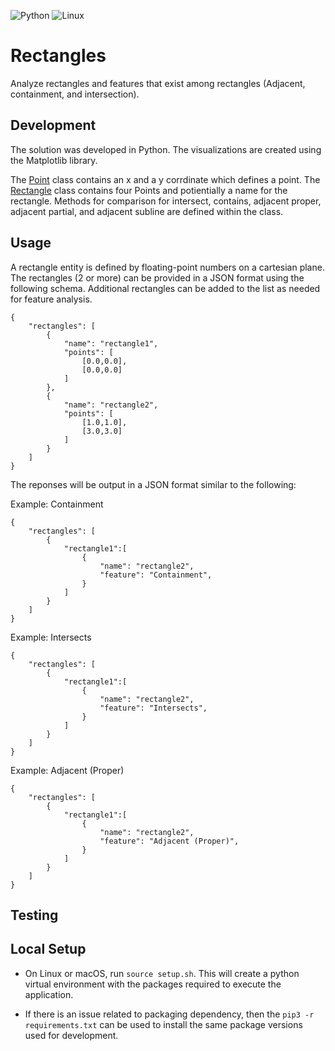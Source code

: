 <p float="left">
   <img alt="Python" src="https://img.shields.io/badge/python-%2314354C.svg?&style=for-the-badge&logo=pythonlogoColor=white"/>
   <img alt="Linux" src="https://img.shields.io/badge/Linux-FCC624?style=for-the-badge&logo=linux&logoColor=black">
</p>

# Rectangles
Analyze rectangles and features that exist among rectangles (Adjacent, containment, and intersection).

## Development

The solution was developed in Python. The visualizations are created using the Matplotlib library. 

The [Point](https://github.com/aryan-goyal/Rectangles/blob/main/point.py) class contains an x and a y corrdinate which defines a point. The [Rectangle](https://github.com/aryan-goyal/Rectangles/blob/main/rectangle.py) class contains four Points and potientially a name for the rectangle. Methods for comparison for intersect, contains, adjacent proper, adjacent partial, and adjacent subline are defined within the class.

## Usage

A rectangle entity is defined by floating-point numbers on a cartesian plane. The rectangles (2 or more) can be provided in a JSON format using the following schema. Additional rectangles can be added to the list as needed for feature analysis.

```
{
    "rectangles": [
        {
            "name": "rectangle1",
            "points": [
                [0.0,0.0],
                [0.0,0.0]
            ]
        },
        {
            "name": "rectangle2",
            "points": [
                [1.0,1.0],
                [3.0,3.0]
            ]   
        }
    ] 
}
```

The reponses will be output in a JSON format similar to the following:

Example: Containment
```
{
    "rectangles": [
        {
            "rectangle1":[
                {
                    "name": "rectangle2",
                    "feature": "Containment",
                }
            ]
        }
    ] 
}
```

Example: Intersects
```
{
    "rectangles": [
        {
            "rectangle1":[
                {
                    "name": "rectangle2",
                    "feature": "Intersects",
                }
            ]
        }
    ] 
}

```

Example: Adjacent (Proper)
```
{
    "rectangles": [
        {
            "rectangle1":[
                {
                    "name": "rectangle2",
                    "feature": "Adjacent (Proper)",
                }
            ]
        }
    ] 
}
```

## Testing

## Local Setup

- On Linux or macOS, run `source setup.sh`. This will create a python virtual environment with the packages required to execute the application.

- If there is an issue related to packaging dependency, then the `pip3 -r requirements.txt` can be used to install the same package versions used for development.